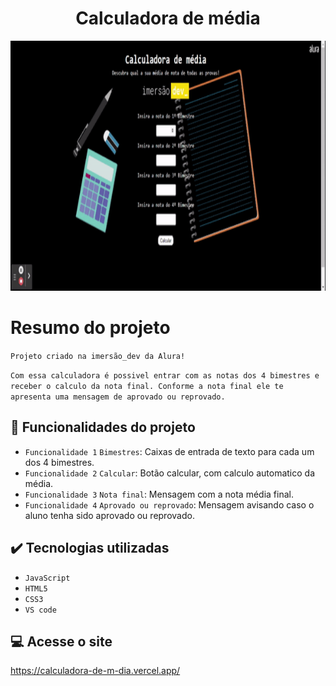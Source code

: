 <h1 align="center" font-size="bold" color-font="red"> Calculadora de média </h1>

<p align="center">
  <img width="600" height="400" src="img/calculadora.gif">
</p>

# Resumo do projeto

<p>
  
  ``Projeto criado na imersão_dev da Alura!``
  
  ``Com essa calculadora é possivel entrar com as notas dos 4 bimestres e receber o calculo da nota final. Conforme a nota final ele te apresenta uma mensagem de aprovado ou reprovado.``

</p>

## 🔨 Funcionalidades do projeto

- `Funcionalidade 1` `Bimestres`: Caixas de entrada de texto para cada um dos 4 bimestres.
- `Funcionalidade 2` `Calcular`: Botão calcular, com calculo automatico da média.
- `Funcionalidade 3` `Nota final`: Mensagem com a nota média final.
- `Funcionalidade 4` `Aprovado ou reprovado`: Mensagem avisando caso o aluno tenha sido aprovado ou reprovado.

## ✔️ Tecnologias utilizadas

- ``JavaScript``
- ``HTML5``
- ``CSS3``
- ``VS code``

## 💻 Acesse o site

https://calculadora-de-m-dia.vercel.app/
